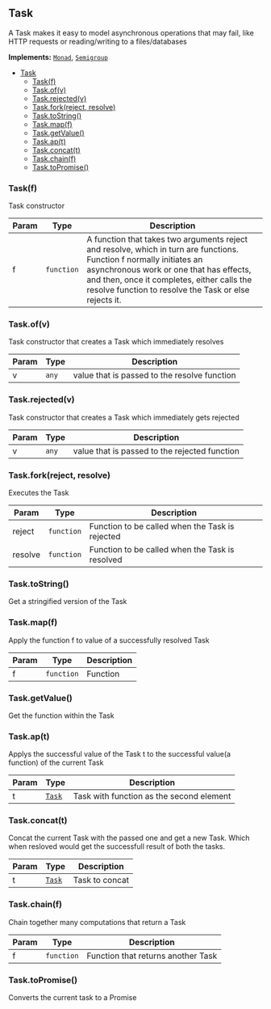 <a name="Task"></a>

## Task

A Task makes it easy to model asynchronous operations that may fail, like HTTP requests or reading/writing to a files/databases

**Implements:** <code>[Monad](https://github.com/fantasyland/fantasy-land#monad)</code>, <code>[Semigroup](https://github.com/fantasyland/fantasy-land#semigroup)</code>

- [Task](#task)
    - [Task(f)](#taskf)
    - [Task.of(v)](#taskofv)
    - [Task.rejected(v)](#taskrejectedv)
    - [Task.fork(reject, resolve)](#taskforkreject-resolve)
    - [Task.toString()](#tasktostring)
    - [Task.map(f)](#taskmapf)
    - [Task.getValue()](#taskgetvalue)
    - [Task.ap(t)](#taskapt)
    - [Task.concat(t)](#taskconcatt)
    - [Task.chain(f)](#taskchainf)
    - [Task.toPromise()](#tasktopromise)

<a name="new_Task_new"></a>

### Task(f)

Task constructor

| Param | Type                  | Description                                                                                                                                                                                                                                                             |
| ----- | --------------------- | ----------------------------------------------------------------------------------------------------------------------------------------------------------------------------------------------------------------------------------------------------------------------- |
| f     | <code>function</code> | A function that takes two arguments reject and resolve, which in turn are functions. Function f normally initiates an asynchronous work or one that has effects, and then, once it completes, either calls the resolve function to resolve the Task or else rejects it. |

<a name="Task.of"></a>

### Task.of(v)

Task constructor that creates a Task which immediately resolves

| Param | Type             | Description                                  |
| ----- | ---------------- | -------------------------------------------- |
| v     | <code>any</code> | value that is passed to the resolve function |

<a name="Task.rejected"></a>

### Task.rejected(v)

Task constructor that creates a Task which immediately gets rejected

| Param | Type             | Description                                   |
| ----- | ---------------- | --------------------------------------------- |
| v     | <code>any</code> | value that is passed to the rejected function |

<a name="Task.fork"></a>

### Task.fork(reject, resolve)

Executes the Task

| Param   | Type                  | Description                                     |
| ------- | --------------------- | ----------------------------------------------- |
| reject  | <code>function</code> | Function to be called when the Task is rejected |
| resolve | <code>function</code> | Function to be called when the Task is resolved |

<a name="Task.toString"></a>

### Task.toString()

Get a stringified version of the Task

<a name="Task.map"></a>

### Task.map(f)

Apply the function f to value of a successfully resolved Task

| Param | Type                  | Description |
| ----- | --------------------- | ----------- |
| f     | <code>function</code> | Function    |

<a name="Task.getValue"></a>

### Task.getValue()

Get the function within the Task

<a name="Task.ap"></a>

### Task.ap(t)

Applys the successful value of the Task t to the successful value(a function) of the current Task

| Param | Type                       | Description                              |
| ----- | -------------------------- | ---------------------------------------- |
| t     | [<code>Task</code>](#Task) | Task with function as the second element |

<a name="Task.concat"></a>

### Task.concat(t)

Concat the current Task with the passed one and get a new Task. Which when resloved would get the successfull result of both the tasks.

| Param | Type                       | Description    |
| ----- | -------------------------- | -------------- |
| t     | [<code>Task</code>](#Task) | Task to concat |

<a name="Task.chain"></a>

### Task.chain(f)

Chain together many computations that return a Task

| Param | Type                  | Description                        |
| ----- | --------------------- | ---------------------------------- |
| f     | <code>function</code> | Function that returns another Task |

<a name="Task.toPromise"></a>

### Task.toPromise()

Converts the current task to a Promise
